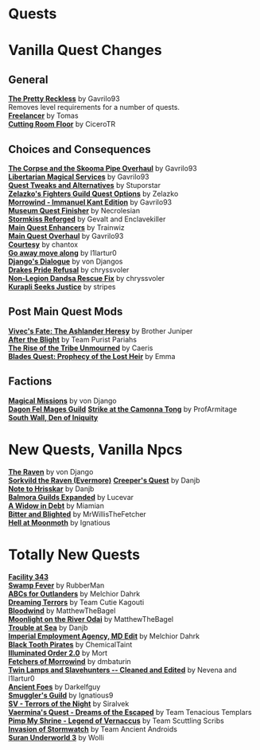# Quests 
# Vanilla Quest Changes
## General
[**The Pretty Reckless**](https://www.nexusmods.com/morrowind/mods/46970) by Gavrilo93  
Removes level requirements for a number of quests.  
[**Freelancer**](http://mw.modhistory.com/download-90-8164) by Tomas  
[**Cutting Room Floor**](https://www.nexusmods.com/morrowind/mods/47307) by CiceroTR  

## Choices and Consequences
[**The Corpse and the Skooma Pipe Overhaul**](https://www.nexusmods.com/morrowind/mods/46696) by Gavrilo93  
[**Libertarian Magical Services**](https://www.nexusmods.com/morrowind/mods/46301) by Gavrilo93  
[**Quest Tweaks and Alternatives**]() by Stuporstar  
[**Zelazko's Fighters Guild Quest Options**](https://www.nexusmods.com/morrowind/mods/47196) by Zelazko  
[**Morrowind - Immanuel Kant Edition**](https://www.nexusmods.com/morrowind/mods/45995) by Gavrilo93  
[**Museum Quest Finisher**](https://www.nexusmods.com/morrowind/mods/47139) by Necrolesian  
[**Stormkiss Reforged**](https://www.nexusmods.com/morrowind/mods/44565) by Gevalt and Enclavekiller  
[**Main Quest Enhancers**](https://www.nexusmods.com/morrowind/mods/41337) by Trainwiz  
[**Main Quest Overhaul**](https://www.nexusmods.com/morrowind/mods/46913) by Gavrilo93  
[**Courtesy**](https://www.nexusmods.com/morrowind/mods/46781) by chantox  
[**Go away move along**](https://www.nexusmods.com/morrowind/mods/46797) by l1lartur0  
[**Django's Dialogue**](https://www.nexusmods.com/morrowind/mods/47253) by von Djangos  
[**Drakes Pride Refusal**](https://www.nexusmods.com/morrowind/mods/46894) by chryssvoler  
[**Non-Legion Dandsa Rescue Fix**](https://www.nexusmods.com/morrowind/mods/46927) by chryssvoler  
[**Kurapli Seeks Justice**](https://www.nexusmods.com/morrowind/mods/48697) by stripes  

## Post Main Quest Mods
[**Vivec's Fate: The Ashlander Heresy**](http://mw.modhistory.com/download-53-10736) by Brother Juniper  
[**After the Blight**](https://www.nexusmods.com/morrowind/mods/46099) by Team Purist Pariahs  
[**The Rise of the Tribe Unmourned**](https://www.nexusmods.com/morrowind/mods/45165) by Caeris  
[**Blades Quest: Prophecy of the Lost Heir**](http://lovkullen.net/Emma/blade.htm) by Emma  


## Factions
[**Magical Missions**](https://www.nexusmods.com/morrowind/mods/38773) by von Django  
[**Dagon Fel Mages Guild**](https://www.nexusmods.com/morrowind/mods/44576/?)
[**Strike at the Camonna Tong**](https://www.nexusmods.com/morrowind/mods/46865) by ProfArmitage  
[**South Wall, Den of Iniquity**]()  

# New Quests, Vanilla Npcs
[**The Raven**](https://www.nexusmods.com/morrowind/mods/21372) by von Django  
[**Sorkvild the Raven (Evermore)**](https://www.nexusmods.com/morrowind/mods/46320?)
[**Creeper's Quest**](http://mw.modhistory.com/download-53-12712) by Danjb  
[**Note to Hrisskar**](http://mw.modhistory.com/download-53-11212) by Danjb  
[**Balmora Guilds Expanded**](https://www.nexusmods.com/morrowind/mods/46859) by Lucevar  
[**A Widow in Debt**](https://www.nexusmods.com/morrowind/mods/46972) by Miamian  
[**Bitter and Blighted**](https://www.nexusmods.com/morrowind/mods/47052) by MrWillisTheFetcher  
[**Hell at Moonmoth**](https://www.nexusmods.com/morrowind/mods/49128) by Ignatious  

# Totally New Quests

[**Facility 343**](https://www.nexusmods.com/morrowind/mods/46468)  
[**Swamp Fever**](https://www.nexusmods.com/morrowind/mods/46640) by RubberMan  
[**ABCs for Outlanders**](https://www.nexusmods.com/morrowind/mods/46692/) by Melchior Dahrk   
[**Dreaming Terrors**](https://www.nexusmods.com/morrowind/mods/44690) by Team Cutie Kagouti  
[**Bloodwind**](https://www.nexusmods.com/morrowind/mods/45344) by MatthewTheBagel  
[**Moonlight on the River Odai**](https://www.nexusmods.com/morrowind/mods/46822) by MatthewTheBagel  
[**Trouble at Sea**](http://mw.modhistory.com/download-53-12731) by Danjb  
[**Imperial Employment Agency, MD Edit**](https://www.nexusmods.com/morrowind/mods/43528) by Melchior Dahrk  
[**Black Tooth Pirates**](https://www.nexusmods.com/morrowind/mods/47014) by ChemicalTaint  
[**Illuminated Order 2.0**](https://www.nexusmods.com/morrowind/mods/47414) by Mort  
[**Fetchers of Morrowind**](https://www.nexusmods.com/morrowind/mods/47417) by dmbaturin  
[**Twin Lamps and Slavehunters -- Cleaned and Edited**](https://www.nexusmods.com/morrowind/mods/47420) by Nevena and l1lartur0  
[**Ancient Foes**](https://www.nexusmods.com/morrowind/mods/44705?tab=files) by Darkelfguy  
[**Smuggler's Guild**](https://www.nexusmods.com/morrowind/mods/48926) by Ignatious9  
[**SV - Terrors of the Night**](https://www.nexusmods.com/morrowind/mods/49160) by Siralvek  
[**Vaermina's Quest - Dreams of the Escaped**](https://www.nexusmods.com/morrowind/mods/49172) by Team Tenacious Templars  
[**Pimp My Shrine - Legend of Vernaccus**](https://www.nexusmods.com/morrowind/mods/49173) by Team Scuttling Scribs  
[**Invasion of Stormwatch**](https://www.nexusmods.com/morrowind/mods/49174) by Team Ancient Androids  
[**Suran Underworld 3**](https://www.nexusmods.com/morrowind/mods/40299) by Wolli  
